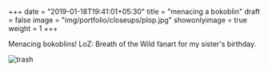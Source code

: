 +++
date = "2019-01-18T19:41:01+05:30"
title = "menacing a bokoblin"
draft = false
image = "img/portfolio/closeups/plop.jpg"
showonlyimage = true
weight = 1
+++

Menacing bokoblins! LoZ: Breath of the Wild fanart for my sister's birthday.

![trash](/img/portfolio/plop.jpg)
